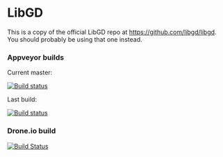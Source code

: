 # LibGD

This is a copy of the official LibGD repo at
<https://github.com/libgd/libgd>.  You should probably be using
that one instead.

### Appveyor builds
Current master:

[![Build status](https://ci.appveyor.com/api/projects/status/02x5t3nngomjrawp/branch/master)](https://ci.appveyor.com/project/imazen/gd-libgd/branch/master)

Last build:

[![Build status](https://ci.appveyor.com/api/projects/status/02x5t3nngomjrawp)](https://ci.appveyor.com/project/imazen/gd-libgd)

### Drone.io build

[![Build Status](https://drone.io/github.com/imazen/gd-libgd/status.png)](https://drone.io/github.com/imazen/gd-libgd/latest)
